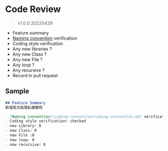 # Code Review
> v1.0.0 20220429
- Feature summary
- [Naming convention](coding-convention/naming-convention.md) verification
- Coding style verification
- Any new libraries ?
- Any new Class ?
- Any new File ?
- Any loop ?
- Any recursive ?
- Record in pull request

## Sample
```markdown
## Feature Summary
新增英文版隱私權聲明

- [Naming convention](coding-convention/naming-convention.md) verification: checked
- Coding style verification: checked
- new Library: 0
- new Class: 0
- new File :0
- new loop: 0
- new recursive: 0
```
